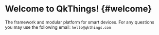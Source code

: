 Welcome to QkThings!	{#welcome}
=====================

The framework and modular platform for smart devices.
For any questions you may use the following email: `hello@qkthings.com`
